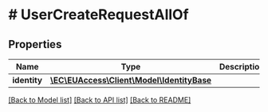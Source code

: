 # # UserCreateRequestAllOf

## Properties

Name | Type | Description | Notes
------------ | ------------- | ------------- | -------------
**identity** | [**\EC\EUAccess\Client\Model\IdentityBase**](IdentityBase.md) |  |

[[Back to Model list]](../../README.md#models) [[Back to API list]](../../README.md#endpoints) [[Back to README]](../../README.md)

